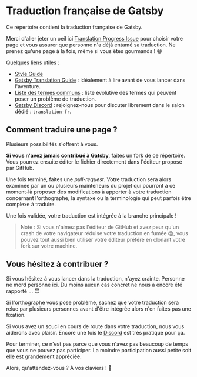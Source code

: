 
# Traduction française de Gatsby

Ce répertoire contient la traduction française de Gatsby.

Merci d'aller jeter un oeil ici  [Translation Progress Issue](https://github.com/gatsbyjs/gatsby-fr/issues/1) pour choisir votre page et vous assurer que personne n'a déjà entamé sa traduction. Ne prenez qu'une page à la fois, même si vous êtes gourmands ! 😄 

Quelques liens utiles :

* [Style Guide](/style-guide.md)
* [Gatsby Translation Guide](https://www.gatsbyjs.com/contributing/gatsby-docs-translation-guide/) : idéalement à lire avant de vous lancer dans l'aventure. 
* [Liste des termes communs](/common-terms.md) : liste évolutive des termes qui peuvent poser un problème de traduction. 
* [Gatsby Discord](https://gatsby.dev/discord) : rejoignez-nous pour discuter librement dans le salon dédié : `translation-fr`. 

## Comment traduire une page ? 

Plusieurs possibilités s'offrent à vous. 

__Si vous n'avez jamais contribué à Gatsby__, faites un fork de ce répertoire. Vous pourrez ensuite éditer le fichier directement dans l'éditeur proposé par GitHub. 

Une fois terminé, faites une _pull-request_. Votre traduction sera alors examinée par un ou plusieurs mainteneurs du projet qui pourront à ce moment-là proposer des modifications à apporter à votre traduction concernant l'orthographe, la syntaxe ou la terminologie qui peut parfois être complexe à traduire. 

Une fois validée, votre traduction est intégrée à la branche principale !

> Note : Si vous n'aimez pas l'éditeur de GitHub et avez peur qu'un crash de votre navigateur réduise votre traduction en fumée 😱, vous pouvez tout aussi bien utiliser votre éditeur préféré en clonant votre fork sur votre machine.

## Vous hésitez à contribuer ? 

Si vous hésitez à vous lancer dans la traduction, n'ayez crainte. Personne ne mord personne ici. Du moins aucun cas concret ne nous a encore été rapporté ... 😇

Si l'orthographe vous pose problème, sachez que votre traduction sera relue par plusieurs personnes avant d'être intégrée alors n'en faites pas une fixation. 

Si vous avez un souci en cours de route dans votre traduction, nous vous aiderons avec plaisir. Encore une fois le [Discord](https://gatsby.dev/discord) est très pratique pour ça.

Pour terminer, ce n'est pas parce que vous n'avez pas beaucoup de temps que vous ne pouvez pas participer. La moindre participation aussi petite soit elle est grandement appréciée. 

Alors, qu'attendez-vous ? À vos claviers ! 🥳

  
